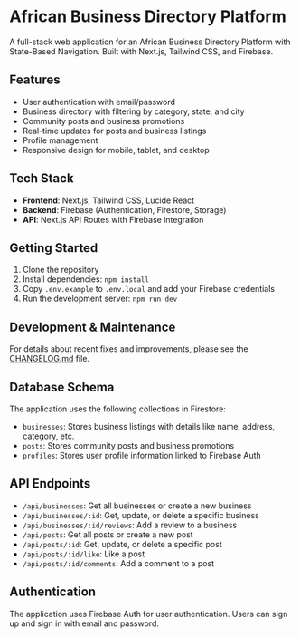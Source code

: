# African Business Directory Platform

A full-stack web application for an African Business Directory Platform with State-Based Navigation. Built with Next.js, Tailwind CSS, and Firebase.

## Features

- User authentication with email/password
- Business directory with filtering by category, state, and city
- Community posts and business promotions
- Real-time updates for posts and business listings
- Profile management
- Responsive design for mobile, tablet, and desktop

## Tech Stack

- **Frontend**: Next.js, Tailwind CSS, Lucide React
- **Backend**: Firebase (Authentication, Firestore, Storage)
- **API**: Next.js API Routes with Firebase integration

## Getting Started

1. Clone the repository
2. Install dependencies: `npm install`
3. Copy `.env.example` to `.env.local` and add your Firebase credentials
4. Run the development server: `npm run dev`

## Development & Maintenance

For details about recent fixes and improvements, please see the [CHANGELOG.md](./CHANGELOG.md) file.

## Database Schema

The application uses the following collections in Firestore:

- `businesses`: Stores business listings with details like name, address, category, etc.
- `posts`: Stores community posts and business promotions
- `profiles`: Stores user profile information linked to Firebase Auth

## API Endpoints

- `/api/businesses`: Get all businesses or create a new business
- `/api/businesses/:id`: Get, update, or delete a specific business
- `/api/businesses/:id/reviews`: Add a review to a business
- `/api/posts`: Get all posts or create a new post
- `/api/posts/:id`: Get, update, or delete a specific post
- `/api/posts/:id/like`: Like a post
- `/api/posts/:id/comments`: Add a comment to a post

## Authentication

The application uses Firebase Auth for user authentication. Users can sign up and sign in with email and password.